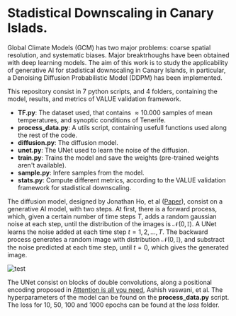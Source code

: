 # Stadistical Downscaling in Canary Islads.
Global Climate Models (GCM) has two major problems: coarse spatial resolution, and systematic biases. Major breaktrhoughs have been obtained with deep learning models. The aim of this work is to study the applicability of generative AI for stadistical downscaling in Canary Islands, in particular, a Denoising Diffusion Probabilistic Model (DDPM) has been implemented. 

This repository consist in 7 python scripts, and 4 folders, containing the model, results, and metrics of VALUE validation framework.

  * **TF.py**: The dataset used, that contains $\approx 10.000$ samples of mean temperatures, and synoptic conditions of Tenerife.
  * **process_data.py**: A utils script, containing usefull functions used along the rest of the code.
  * **diffusion.py**: The diffusion model.
  * **unet.py**: The UNet used to learn the noise of the diffusion.
  * **train.py**: Trains the model and save the weights (pre-trained weights aren't available).
  * **sample.py**: Infere samples from the model.
  * **stats.py**: Compute different metrics, according to the VALUE validation framework for stadistical downscaling.

The diffusion model, designed by Jonathan Ho, et al ([Paper](https://arxiv.org/abs/2006.11239)), consist on a generative AI model, with two steps. At first, there is a forward process, which, given a certain number of time steps $T$, adds a random gaussian noise at each step, until the distribution of the images is $\mathcal{N}(0, \mathbb{I})$. A UNet learns the noise added at each time step $t = 1, 2, ..., T$. The backward process generates a random image with distribution $\mathcal{N}(0, \mathbb{I})$, and substract the noise predicted at each time step, until $t = 0$, which gives the generated image.

![test](https://github.com/samuelmzc/SD_Tenerife/blob/main/metrics/sample.gif)

The UNet consist on blocks of double convolutions, along a positional encoding proposed in [Attention is all you need](https://arxiv.org/abs/1706.03762), Ashish vaswani, et al. The hyperparameters of the model can be found on the **process_data.py** script. The loss for 10, 50, 100 and 1000 epochs can be found at the *loss* folder.
